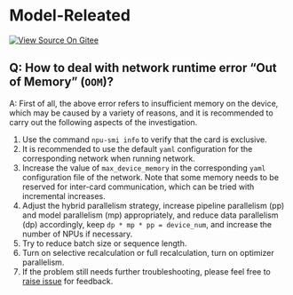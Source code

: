 # Model-Releated

[![View Source On Gitee](https://mindspore-website.obs.cn-north-4.myhuaweicloud.com/website-images/r2.4.0/resource/_static/logo_source_en.svg)](https://gitee.com/mindspore/docs/blob/r2.4.0/docs/mindformers/docs/source_en/faq/model_related.md)

## Q: How to deal with network runtime error “Out of Memory” (`OOM`)?

A: First of all, the above error refers to insufficient memory on the device, which may be caused by a variety of reasons, and it is recommended to carry out the following aspects of the investigation.

1. Use the command `npu-smi info` to verify that the card is exclusive.
2. It is recommended to use the default `yaml` configuration for the corresponding network when running network.
3. Increase the value of `max_device_memory` in the corresponding `yaml` configuration file of the network. Note that some memory needs to be reserved for inter-card communication, which can be tried with incremental increases.
4. Adjust the hybrid parallelism strategy, increase pipeline parallelism (pp) and model parallelism (mp) appropriately, and reduce data parallelism (dp) accordingly, keep `dp * mp * pp = device_num`, and increase the number of NPUs if necessary.
5. Try to reduce batch size or sequence length.
6. Turn on selective recalculation or full recalculation, turn on optimizer parallelism.
7. If the problem still needs further troubleshooting, please feel free to [raise issue](https://gitee.com/mindspore/mindformers/issues) for feedback.

<br/>